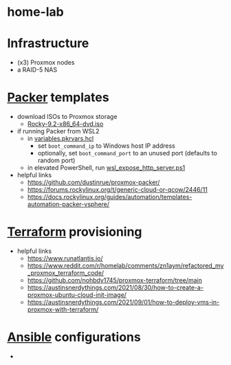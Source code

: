 # home-lab

# Infrastructure
- (x3) Proxmox nodes
- a RAID-5 NAS

# [Packer](packer/) templates
- download ISOs to Proxmox storage
  - [Rocky-9.2-x86_64-dvd.iso](http://dl.rockylinux.org/pub/rocky/9.2/isos/x86_64/Rocky-9.2-x86_64-dvd.iso)
- if running Packer from WSL2
  - in [variables.pkrvars.hcl](packer/variables.pkrvars.hcl)
    - set `boot_command_ip` to Windows host IP address
    - optionally, set `boot_command_port` to an unused port (defaults to random port)
  - in elevated PowerShell, run [wsl_expose_http_server.ps1](packer/wsl_expose_http_server.ps1)
- helpful links
  - https://github.com/dustinrue/proxmox-packer/
  - https://forums.rockylinux.org/t/generic-cloud-or-qcow/2446/11
  - https://docs.rockylinux.org/guides/automation/templates-automation-packer-vsphere/

# [Terraform](terraform/) provisioning
- helpful links
  - https://www.runatlantis.io/
  - https://www.reddit.com/r/homelab/comments/zn1aym/refactored_my_proxmox_terraform_code/
  - https://github.com/nohbdy1745/proxmox-terraform/tree/main
  - https://austinsnerdythings.com/2021/08/30/how-to-create-a-proxmox-ubuntu-cloud-init-image/
  - https://austinsnerdythings.com/2021/09/01/how-to-deploy-vms-in-proxmox-with-terraform/


# [Ansible](ansible/) configurations
- 
